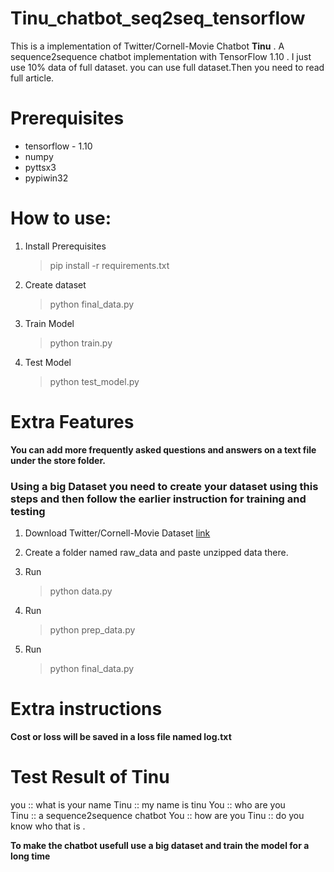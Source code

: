 # **Tinu_chatbot_seq2seq_tensorflow**

This is a  implementation of Twitter/Cornell-Movie Chatbot **Tinu** .
A sequence2sequence chatbot implementation with TensorFlow 1.10 .
I just use 10% data of full dataset. you can use full dataset.Then you need to read full article.

# Prerequisites

* tensorflow - 1.10
* numpy
* pyttsx3
* pypiwin32


# How to use:

1. Install Prerequisites
    > pip install -r requirements.txt
    
2. Create dataset
    > python final_data.py

3. Train Model
    > python train.py

4.  Test Model
    > python test_model.py

# Extra Features
**You can add more frequently asked questions and answers on a text file under the store folder.**


### Using a big Dataset you need to create your dataset using this steps and then follow the earlier instruction for training and testing

1. Download Twitter/Cornell-Movie Dataset [link](http://www.cs.cornell.edu/~cristian/memorability_files/cornell_movie_quotes_corpus.zip)

2. Create a folder named raw_data and  paste unzipped data there.

3. Run
    > python data.py

4. Run
    > python prep_data.py
5. Run
    > python final_data.py
    
    
  
# Extra instructions

 **Cost or loss will be saved in a loss file named  log.txt**

# Test Result of Tinu 

  you :: what is your name
  Tinu :: my name is tinu
  You :: who are you  
  Tinu :: a sequence2sequence chatbot
  You :: how  are you
  Tinu :: do you know who that is .
  
  
  
 **To make the chatbot usefull use a big dataset and train the model for a long time**
